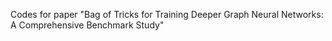 Codes for paper "Bag of Tricks for Training Deeper Graph Neural Networks: A Comprehensive Benchmark Study"
